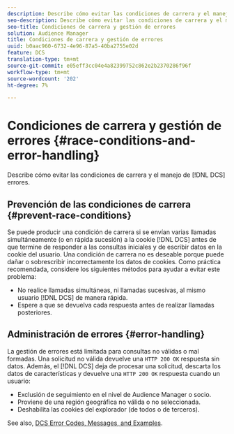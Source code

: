 ```yaml
---
description: Describe cómo evitar las condiciones de carrera y el manejo de errores de DCS.
seo-description: Describe cómo evitar las condiciones de carrera y el manejo de errores de DCS.
seo-title: Condiciones de carrera y gestión de errores
solution: Audience Manager
title: Condiciones de carrera y gestión de errores
uuid: b0aac960-6732-4e96-87a5-40ba2755e02d
feature: DCS
translation-type: tm+mt
source-git-commit: e05eff3cc04e4a82399752c862e2b2370286f96f
workflow-type: tm+mt
source-wordcount: '202'
ht-degree: 7%

---
```



# Condiciones de carrera y gestión de errores {#race-conditions-and-error-handling}

Describe cómo evitar las condiciones de carrera y el manejo de [!DNL DCS] errores.

## Prevención de las condiciones de carrera {#prevent-race-conditions}

Se puede producir una condición de carrera si se envían varias llamadas simultáneamente (o en rápida sucesión) a la cookie [!DNL DCS] antes de que termine de responder a las consultas iniciales y de escribir datos en la cookie del usuario. Una condición de carrera no es deseable porque puede dañar o sobrescribir incorrectamente los datos de cookies. Como práctica recomendada, considere los siguientes métodos para ayudar a evitar este problema:

* No realice llamadas simultáneas, ni llamadas sucesivas, al mismo usuario [!DNL DCS] de manera rápida.
* Espere a que se devuelva cada respuesta antes de realizar llamadas posteriores.

## Administración de errores {#error-handling}

La gestión de errores está limitada para consultas no válidas o mal formadas. Una solicitud no válida devuelve una `HTTP 200 OK` respuesta sin datos. Además, el [!DNL DCS] deja de procesar una solicitud, descarta los datos de características y devuelve una `HTTP 200 OK` respuesta cuando un usuario:

* Exclusión de seguimiento en el nivel de Audience Manager o socio.
* Proviene de una región geográfica no válida o no seleccionada.
* Deshabilita las cookies del explorador (de todos o de terceros).

See also, [DCS Error Codes, Messages, and Examples](../../../api/dcs-intro/dcs-api-reference/dcs-error-codes.md).